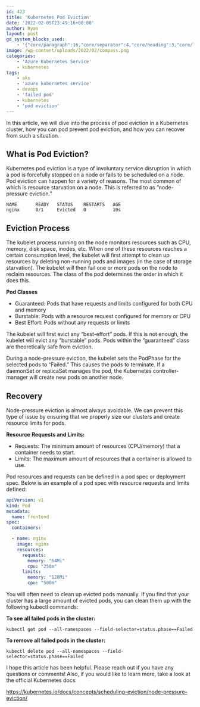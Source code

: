 ```yaml
---
id: 423
title: 'Kubernetes Pod Eviction'
date: '2022-02-05T23:49:16+00:00'
author: Ryan
layout: post
gd_system_blocks_used:
    - '{"core/paragraph":16,"core/separator":4,"core/heading":3,"core/list":2,"core/code":4}'
image: /wp-content/uploads/2022/02/compass.png
categories:
    - 'Azure Kubernetes Service'
    - kubernetes
tags:
    - aks
    - 'azure kubernetes service'
    - devops
    - 'failed pod'
    - kubernetes
    - 'pod eviction'
---
```


In this article, we will dive into the process of pod eviction in a Kubernetes cluster, how you can pod prevent pod eviction, and how you can recover from such a situation.

## What is Pod Eviction?

Kubernetes pod eviction is a type of involuntary service disruption in which a pod is forcefully stopped on a node or fails to be scheduled on a node. Pod eviction can happen for a variety of reasons. The most common of which is resource starvation on a node. This is referred to as “node-pressure eviction.”

~~~shell
NAME       READY   STATUS    RESTARTS   AGE
nginx      0/1     Evicted   0          10s
~~~


## Eviction Process

The kubelet process running on the node monitors resources such as CPU, memory, disk space, inodes, etc. When one of these resources reaches a certain consumption level, the kubelet will first attempt to clean up resources by deleting non-running pods and images (in the case of storage starvation). The kubelet will then fail one or more pods on the node to reclaim resources. The class of the pod determines the order in which it does this.

**Pod Classes**

- Guaranteed: Pods that have requests and limits configured for both CPU and memory
- Burstable: Pods with a resource request configured for memory or CPU
- Best Effort: Pods without any requests or limits

The kubelet will first evict any “best-effort” pods. If this is not enough, the kubelet will evict any “burstable” pods. Pods within the “guaranteed” class are theoretically safe from eviction.

During a node-pressure eviction, the kubelet sets the PodPhase for the selected pods to “Failed.” This causes the pods to terminate. If a daemonSet or replicaSet manages the pod, the Kubernetes controller-manager will create new pods on another node.

## Recovery

Node-pressure eviction is almost always avoidable. We can prevent this type of issue by ensuring that we properly size our clusters and create resource limits for pods.

**Resource** **Requests and Limits:**

- Requests: The minimum amount of resources (CPU/memory) that a container needs to start.
- Limits: The maximum amount of resources that a container is allowed to use.

Pod resources and requests can be defined in a pod spec or deployment spec. Below is an example of a pod spec with resource requests and limits defined:

~~~YAML
apiVersion: v1
kind: Pod
metadata:
  name: frontend
spec:
  containers:

  - name: nginx
    image: nginx
    resources:
      requests:
        memory: "64Mi"
        cpu: "250m"
      limits:
        memory: "128Mi"
        cpu: "500m"
~~~


You will often need to clean up evicted pods manually. If you find that your cluster has a large amount of evicted pods, you can clean them up with the following kubectl commands:

**To see all failed pods in the cluster:**

~~~shell
kubectl get pod --all-namespaces --field-selector=status.phase==Failed
~~~

**To remove all failed pods in the cluster:**

~~~shell
kubectl delete pod --all-namespaces --field-selector=status.phase==Failed
~~~

I hope this article has been helpful. Please reach out if you have any questions or comments! Also, if you would like to learn more, take a look at the official Kubernetes docs:

<https://kubernetes.io/docs/concepts/scheduling-eviction/node-pressure-eviction/>